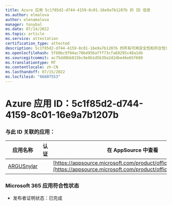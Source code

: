 ```yaml
---
title: Azure 应用 5c1f85d2-d744-4159-8c01-16e9a7b1207b 的 ID 信息
ms.author: elmalova
author: elenamalova
manager: tonybal
ms.date: 07/14/2022
ms.topic: article
ms.service: attestation
certification_type: attested
description: 5c1f85d2-d744-4159-8c01-16e9a7b1207b 的所有可用安全性和符合性信息。
ms.openlocfilehash: 5f60bc9f04ac70b4956afff73cfa69295c48a1db
ms.sourcegitcommit: ac75dd8bb815bc9e8b1d5b39a2d2dbe46e65f680
ms.translationtype: MT
ms.contentlocale: zh-CN
ms.lasthandoff: 07/15/2022
ms.locfileid: "66807553"
---
```

# <a name="azure-app-id-5c1f85d2-d744-4159-8c01-16e9a7b1207b"></a>Azure 应用 ID：5c1f85d2-d744-4159-8c01-16e9a7b1207b


### <a name="apps-associated-with-this-id"></a>与此 ID 关联的应用：
| **应用名称** | **认证** | **在 AppSource 中查看** |
|--------------|---------------|-----------------------|
| [ARGUSnylar](../forward/WA200003186.md) |  | [https://appsource.microsoft.com/product/office/WA200003186](https://appsource.microsoft.com/product/office/WA200003186) |

### <a name="microsoft-365-app-compliance-status"></a>Microsoft 365 应用符合性状态
- 发布者证明状态：已完成
